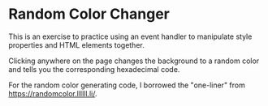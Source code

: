 <h1>Random Color Changer</h1>

This is an exercise to practice using an event handler to manipulate style properties and HTML elements together.

Clicking anywhere on the page changes the background to a random color and tells you the corresponding hexadecimal code. 

For the random color generating code, I borrowed the "one-liner" from https://randomcolor.llllll.li/.
